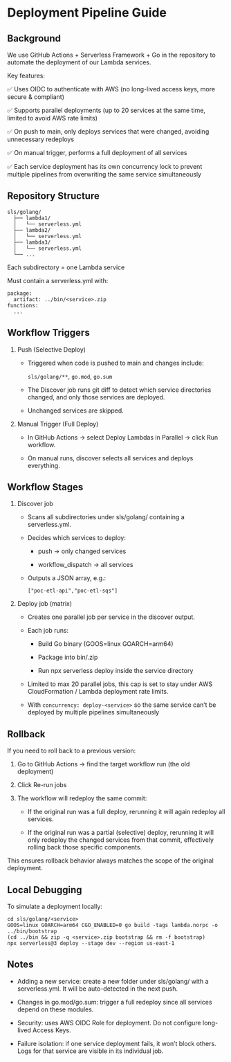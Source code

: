 # Deployment Pipeline Guide
## Background

We use GitHub Actions + Serverless Framework + Go in the repository to automate the deployment of our Lambda services.

Key features:

✅ Uses OIDC to authenticate with AWS (no long-lived access keys, more secure & compliant)

✅ Supports parallel deployments (up to 20 services at the same time, limited to avoid AWS rate limits)

✅ On push to main, only deploys services that were changed, avoiding unnecessary redeploys

✅ On manual trigger, performs a full deployment of all services

✅ Each service deployment has its own concurrency lock to prevent multiple pipelines from overwriting the same service simultaneously

## Repository Structure
```
sls/golang/
  ├── lambda1/
  │   └── serverless.yml
  ├── lambda2/
  │   └── serverless.yml
  ├── lambda3/
  │   └── serverless.yml
  └── ...
```

Each subdirectory = one Lambda service

Must contain a serverless.yml with:

```
package:
  artifact: ../bin/<service>.zip
functions:
  ...
```
## Workflow Triggers
1. Push (Selective Deploy)

    - Triggered when code is pushed to main and changes include:

        `sls/golang/**`, `go.mod`, `go.sum`

    - The Discover job runs git diff to detect which service directories changed, and only those services are deployed.

    - Unchanged services are skipped.

2. Manual Trigger (Full Deploy)

    - In GitHub Actions → select Deploy Lambdas in Parallel → click Run workflow.

    - On manual runs, discover selects all services and deploys everything.

## Workflow Stages
1. Discover job

    - Scans all subdirectories under sls/golang/ containing a serverless.yml.

    - Decides which services to deploy:

        - push → only changed services

        - workflow_dispatch → all services

    - Outputs a JSON array, e.g.:

        `["poc-etl-api","poc-etl-sqs"]`

2. Deploy job (matrix)

    - Creates one parallel job per service in the discover output.

    - Each job runs:

        - Build Go binary (GOOS=linux GOARCH=arm64)

        - Package into bin/<service>.zip

        - Run npx serverless deploy inside the service directory

    - Limited to max 20 parallel jobs, this cap is set to stay under AWS CloudFormation / Lambda deployment rate limits.

    - With `concurrency: deploy-<service>` so the same service can’t be deployed by multiple pipelines simultaneously

## Rollback

If you need to roll back to a previous version:

1. Go to GitHub Actions → find the target workflow run (the old deployment)

2. Click Re-run jobs

3. The workflow will redeploy the same commit:

    - If the original run was a full deploy, rerunning it will again redeploy all services.

    - If the original run was a partial (selective) deploy, rerunning it will only redeploy the changed services from that commit, effectively rolling back those specific components.

This ensures rollback behavior always matches the scope of the original deployment.

## Local Debugging

To simulate a deployment locally:
```
cd sls/golang/<service>
GOOS=linux GOARCH=arm64 CGO_ENABLED=0 go build -tags lambda.norpc -o ../bin/bootstrap
(cd ../bin && zip -q <service>.zip bootstrap && rm -f bootstrap)
npx serverless@3 deploy --stage dev --region us-east-1
```
## Notes

- Adding a new service: create a new folder under sls/golang/<service> with a serverless.yml. It will be auto-detected in the next push.

- Changes in go.mod/go.sum: trigger a full redeploy since all services depend on these modules.

- Security: uses AWS OIDC Role for deployment. Do not configure long-lived Access Keys.

- Failure isolation: if one service deployment fails, it won’t block others. Logs for that service are visible in its individual job.
